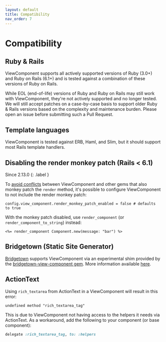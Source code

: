 ```yaml
---
layout: default
title: Compatibility
nav_order: 7
---
```


# Compatibility

## Ruby & Rails

ViewComponent supports all actively supported versions of Ruby (3.0+) and Ruby on Rails (6.1+) and is tested against a combination of these versions of Ruby on Rails.

While EOL (end-of-life) versions of Ruby and Ruby on Rails may still work with ViewComponent, they're not actively supported and no longer tested. We will still accept patches on a case-by-case basis to support older Ruby & Rails versions based on the complexity and maintenance burden. Please open an issue before submitting such a Pull Request.

## Template languages

ViewComponent is tested against ERB, Haml, and Slim, but it should support most Rails template handlers.

## Disabling the render monkey patch (Rails < 6.1)

Since 2.13.0
{: .label }

To [avoid conflicts](https://github.com/viewcomponent/view_component/issues/288) between ViewComponent and other gems that also monkey patch the `render` method, it's possible to configure ViewComponent to not include the render monkey patch:

`config.view_component.render_monkey_patch_enabled = false # defaults to true`

With the monkey patch disabled, use `render_component` (or  `render_component_to_string`) instead:

```erb
<%= render_component Component.new(message: "bar") %>
```

## Bridgetown (Static Site Generator)

[Bridgetown](https://www.bridgetownrb.com/) supports ViewComponent via an experimental shim provided by the [bridgetown-view-component gem](https://github.com/bridgetownrb/bridgetown-view-component). More information available [here](https://www.bridgetownrb.com/docs/components/ruby#need-compatibility-with-rails-try-viewcomponent-experimental).

## ActionText

Using `rich_textarea` from ActionText in a ViewComponent will result in this error:

`undefined method "rich_textarea_tag"`

This is due to ViewComponent not having access to the helpers it needs via ActionText. As a workaround, add the following to your component (or base component):

```ruby
delegate :rich_textarea_tag, to: :helpers
```
